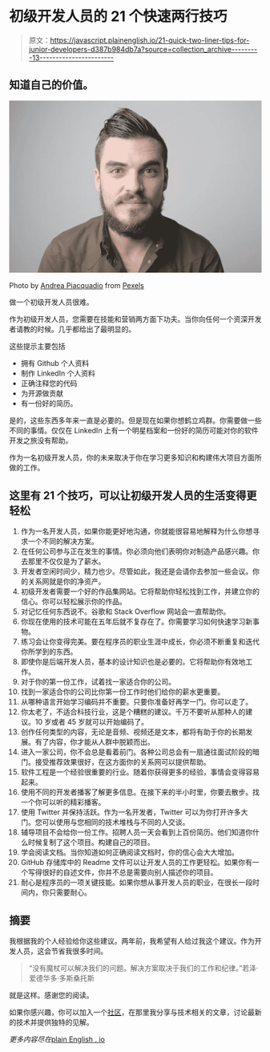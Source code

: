 # 初级开发人员的 21 个快速两行技巧

> 原文：<https://javascript.plainenglish.io/21-quick-two-liner-tips-for-junior-developers-d387b984db7a?source=collection_archive---------13----------------------->

## 知道自己的价值。

![](img/2d52b3788310bf606c02a544d5344ea3.png)

Photo by [Andrea Piacquadio](https://www.pexels.com/@olly?utm_content=attributionCopyText&utm_medium=referral&utm_source=pexels) from [Pexels](https://www.pexels.com/photo/man-in-brown-button-up-shirt-3789888/?utm_content=attributionCopyText&utm_medium=referral&utm_source=pexels)

做一个初级开发人员很难。

作为初级开发人员，您需要在技能和营销两方面下功夫。当你向任何一个资深开发者请教的时候。几乎都给出了最明显的。

这些提示主要包括

*   拥有 Github 个人资料
*   制作 LinkedIn 个人资料
*   正确注释您的代码
*   为开源做贡献
*   有一份好的简历。

是的，这些东西多年来一直是必要的。但是现在如果你想鹤立鸡群。你需要做一些不同的事情。仅仅在 LinkedIn 上有一个明星档案和一份好的简历可能对你的软件开发之旅没有帮助。

作为一名初级开发人员，你的未来取决于你在学习更多知识和构建伟大项目方面所做的工作。

## 这里有 21 个技巧，可以让初级开发人员的生活变得更轻松

1.  作为一名开发人员，如果你能更好地沟通，你就能很容易地解释为什么你想寻求一个不同的解决方案。
2.  在任何公司参与正在发生的事情。你必须向他们表明你对制造产品感兴趣。你去那里不仅仅是为了薪水。
3.  开发者空闲时间少，精力也少。尽管如此，我还是会请你去参加一些会议。你的关系网就是你的净资产。
4.  初级开发者需要一个好的作品集网站。它将帮助你轻松找到工作，并建立你的信心。你可以轻松展示你的作品。
5.  对记忆任何东西说不。谷歌和 Stack Overflow 网站会一直帮助你。
6.  你现在使用的技术可能在五年后就不复存在了。你需要学习如何快速学习新事物。
7.  练习会让你变得完美。要在程序员的职业生涯中成长，你必须不断重复和迭代你所学到的东西。
8.  即使你是后端开发人员，基本的设计知识也是必要的。它将帮助你有效地工作。
9.  对于你的第一份工作，试着找一家适合你的公司。
10.  找到一家适合你的公司比你第一份工作时他们给你的薪水更重要。
11.  从哪种语言开始学习编码并不重要。只要你准备好再学一门。你可以走了。
12.  你太老了，不适合科技行业，这是个糟糕的建议。千万不要听从那种人的建议。10 岁或者 45 岁就可以开始编码了。
13.  创作任何类型的内容，无论是音频、视频还是文本，都将有助于你的长期发展。有了内容，你才能从人群中脱颖而出。
14.  进入一家公司，你不会总是看着前门。各种公司总会有一扇通往面试阶段的暗门。接受推荐效果很好，在这方面你的关系网可以提供帮助。
15.  软件工程是一个经验很重要的行业。随着你获得更多的经验，事情会变得容易起来。
16.  使用不同的开发者播客了解更多信息。在接下来的半小时里，你要去散步。找一个你可以听的精彩播客。
17.  使用 Twitter 并保持活跃。作为一名开发者，Twitter 可以为你打开许多大门。您可以使用与您相同的技术堆栈与不同的人交谈。
18.  辅导项目不会给你一份工作。招聘人员一天会看到上百份简历。他们知道你什么时候复制了这个项目。构建自己的项目。
19.  学会阅读文档。当你知道如何正确阅读文档时，你的信心会大大增加。
20.  GitHub 存储库中的 Readme 文件可以让开发人员的工作更轻松。如果你有一个写得很好的自述文件，你并不总是需要向别人描述你的项目。
21.  耐心是程序员的一项关键技能。如果你想从事开发人员的职业，在很长一段时间内，你只需要耐心。

## 摘要

我根据我的个人经验给你这些建议。两年前，我希望有人给过我这个建议。作为开发人员，这会节省我很多时间。

> “没有魔杖可以解决我们的问题。解决方案取决于我们的工作和纪律。”若泽·爱德华多·多斯桑托斯

就是这样。感谢您的阅读。

如果你感兴趣，你可以加入一个[社区](https://codertoentrepreneurs.substack.com/)，在那里我分享与技术相关的文章，讨论最新的技术并提供独特的见解。

*更多内容尽在*[plain English . io](http://plainenglish.io/)
